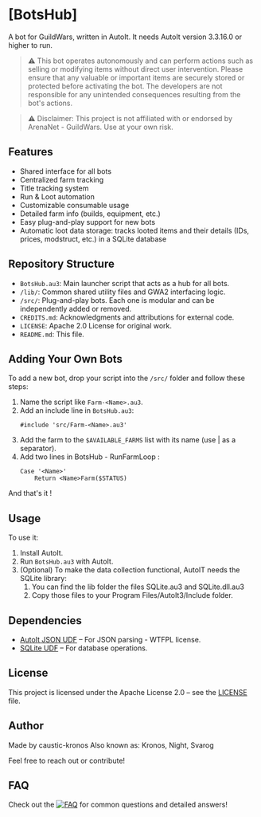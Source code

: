 # [BotsHub]
A bot for GuildWars, written in AutoIt.
It needs AutoIt version 3.3.16.0 or higher to run.

> ⚠️ This bot operates autonomously and can perform actions such as selling or modifying items without direct user intervention. ​Please ensure that any valuable or important items are securely stored or protected before activating the bot. The developers are not responsible for any unintended consequences resulting from the bot's actions.

> ⚠️ Disclaimer: This project is not affiliated with or endorsed by ArenaNet - GuildWars. Use at your own risk.

## Features
- Shared interface for all bots
- Centralized farm tracking
- Title tracking system
- Run & Loot automation
- Customizable consumable usage
- Detailed farm info (builds, equipment, etc.)
- Easy plug-and-play support for new bots
- Automatic loot data storage: tracks looted items and their details (IDs, prices, modstruct, etc.) in a SQLite database

## Repository Structure
- `BotsHub.au3`: Main launcher script that acts as a hub for all bots.
- `/lib/`: Common shared utility files and GWA2 interfacing logic.
- `/src/`: Plug-and-play bots. Each one is modular and can be independently added or removed.
- `CREDITS.md`: Acknowledgments and attributions for external code.
- `LICENSE`: Apache 2.0 License for original work.
- `README.md`: This file.

## Adding Your Own Bots

To add a new bot, drop your script into the `/src/` folder and follow these steps:
1. Name the script like `Farm-<Name>.au3`.
2. Add an include line in `BotsHub.au3`:
   ```autoit
   #include 'src/Farm-<Name>.au3'
   ```
3. Add the farm to the `$AVAILABLE_FARMS` list with its name <Name> (use | as a separator).
4. Add two lines in BotsHub - RunFarmLoop :
	```autoit
	Case '<Name>'
		Return <Name>Farm($STATUS)
	```
And that's it !

## Usage
To use it:
1. Install AutoIt.
2. Run `BotsHub.au3` with AutoIt.
3. (Optional) To make the data collection functional, AutoIT needs the SQLite library:
	1. You can find the lib folder the files SQLite.au3 and SQLite.dll.au3
	2. Copy those files to your Program Files/AutoIt3/Include folder.

## Dependencies
- [AutoIt JSON UDF](https://github.com/Sylvan86/autoit-json-udf) – For JSON parsing - WTFPL license.
- [SQLite UDF](https://www.autoitscript.com/autoit3/pkgmgr/sqlite/) – For database operations.

## License
This project is licensed under the Apache License 2.0 – see the [LICENSE](LICENSE) file.

## Author
Made by caustic-kronos
Also known as: Kronos, Night, Svarog

Feel free to reach out or contribute!

## FAQ

Check out the [![FAQ](https://img.shields.io/badge/FAQ-Click_Here-blue)](FAQ.md) for common questions and detailed answers!

